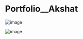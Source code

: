 # Portfolio__Akshat

![image](https://github.com/ZenitsuNoob/Portfolio__Akshat/assets/172537910/492ebd95-1ab1-4d5c-9753-3c11cbc12143)

![image](https://github.com/ZenitsuNoob/Portfolio__Akshat/assets/172537910/0539a0ab-06f6-4193-b582-b4ed6d175f93)

